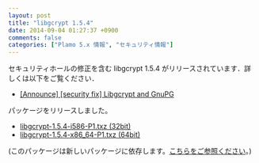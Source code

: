 ```yaml
---
layout: post
title: "libgcrypt 1.5.4"
date: 2014-09-04 01:27:37 +0900
comments: false
categories: ["Plamo 5.x 情報", "セキュリティ情報"]
---
```

セキュリティホールの修正を含む libgcrypt 1.5.4 がリリースされています．詳しくは以下をご覧ください．

* [[Announce] [security fix] Libgcrypt and GnuPG](http://lists.gnupg.org/pipermail/gnupg-announce/2014q3/000352.html)

パッケージをリリースしました。

* [libgcrypt-1.5.4-i586-P1.txz (32bit)](ftp://plamo.linet.gr.jp/pub/Plamo-5.x/x86/plamo/01_minimum/gnupg_tls.txz/libgcrypt-1.5.4-i586-P1.txz)
* [libgcrypt-1.5.4-x86_64-P1.txz (64bit)](ftp://plamo.linet.gr.jp/pub/Plamo-5.x/x86_64/plamo/01_minimum/gnupg_tls.txz/libgcrypt-1.5.4-x86_64-P1.txz)

(このパッケージは新しいパッケージに依存します。[こちらをご参照ください](blog/2014/08/05/glibc-gcc/)。)
